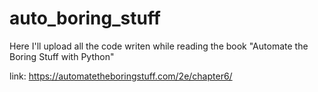 # auto_boring_stuff

Here I'll upload all the code writen while reading the book "Automate the Boring Stuff with Python"

link: https://automatetheboringstuff.com/2e/chapter6/
